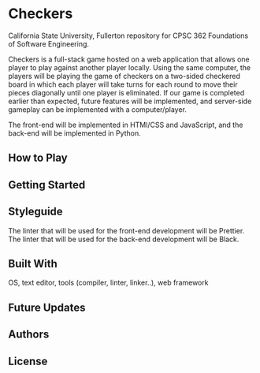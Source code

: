 # Checkers

California State University, Fullerton repository for CPSC 362 Foundations of Software Engineering.

Checkers is a full-stack game hosted on a web application that allows one player to play against another player locally. Using the same computer, the players will be playing the game of checkers on a two-sided checkered board in which each player will take turns for each round to move their pieces diagonally until one player is eliminated. If our game is completed earlier than expected, future features will be implemented, and server-side gameplay can be implemented with a computer/player.

The front-end will be implemented in HTMl/CSS and JavaScript, and the back-end will be implemented in Python.

## How to Play

## Getting Started

## Styleguide

The linter that will be used for the front-end development will be Prettier.
The linter that will be used for the back-end development will be Black.

## Built With

OS, text editor, tools (compiler, linter, linker..), web framework

## Future Updates

## Authors

## License
